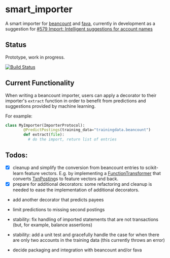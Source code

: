 # smart_importer

A smart importer for [beancount](https://github.com/beancount/beancount) and [fava](https://github.com/beancount/fava), currently in development as a suggestion for [#579 Import: Intelligent suggestions for account names](https://github.com/beancount/fava/issues/579)


## Status

Prototype, work in progress.

[![Build Status](https://travis-ci.org/johannesjh/smart_importer.svg?branch=master)](https://travis-ci.org/johannesjh/smart_importer)


## Current Functionality

When writing a beancount importer, users can apply a decorator to their importer's `extract` function in order to benefit from predictions and suggestions provided by machine learning.

For example:

```python
class MyImporter(ImporterProtocol):
        @PredictPostings(training_data="trainingdata.beancount")
        def extract(file):
          # do the import, return list of entries
```


## Todos:

- [x] cleanup and simplify the conversion from beancount entries to scikit-learn feature vectors. E.g. by implementing a [FunctionTransformer](http://scikit-learn.org/stable/modules/generated/sklearn.preprocessing.FunctionTransformer.html#sklearn.preprocessing.FunctionTransformer) that converts [TxnPosting](https://aumayr.github.io/beancount-docs-static/api_reference/beancount.core.html?highlight=txnposting#beancount.core.data.TxnPosting)s to feature vectors and back.
- [x] prepare for additional decorators: some refactoring and cleanup is needed to ease the implementation of additional decorators.
- add another decorator that predicts payees
- limit predictions to missing second postings

- stability: fix handling of imported statements that are not transactions (but, for example, balance assertions)
- stability: add a unit test and gracefully handle the case for when there are only two accounts in the training data (this currently throws an error)

- decide packaging and integration with beancount and/or fava
